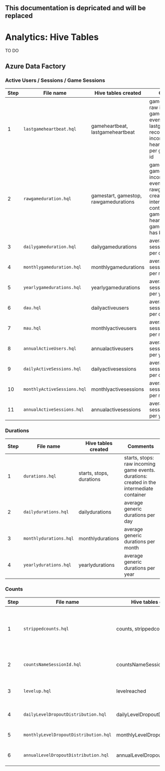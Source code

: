 ## This documentation is depricated and will be replaced

# Analytics: Hive Tables

TO DO

## Azure Data Factory

### Active Users / Sessions / Game Sessions

Step | File name | Hive tables created | Comments
---------|----------|---------|---------
 1 | `lastgameheartbeat.hql` | gameheartbeat, lastgameheartbeat | gameheartbeat: raw incoming game heartbeat events. lastgameheartbeat: records the last incoming game heartbeat event per game session id
 2 | `rawgameduration.hql` | gamestart, gamestop, rawgamedurations | gamestart, gamestop: raw incoming game events. rawgamedurations: created in the intermediate container with game stop or game heartbeat if no game stop event has been received
 3 | `dailygameduration.hql` | dailygamedurations | average game session durations per day
 4 | `monthlygameduration.hql` | monthlygamedurations | average game session durations per month
 5 | `yearlygamedurations.hql` | yearlygamedurations | average game session durations per year
 6 | `dau.hql` | dailyactiveusers | average game session durations per day
 7 | `mau.hql` | monthlyactiveusers | average game session durations per month
 8 | `annualActiveUsers.hql` | annualactiveusers | average game session durations per year
 9 | `dailyActiveSessions.hql` | dailyactivesessions | average game session durations per day
 10 | `monthlyActiveSessions.hql` | monthlyactivesessions | average game session durations per month
 11 | `annualActiveSessions.hql` | annualactivesessions | average game session durations per year


### Durations

Step | File name | Hive tables created | Comments
---------|----------|---------|---------
 1 | `durations.hql` | starts, stops, durations | starts, stops: raw incoming game events. durations: created in the intermediate container
 2 | `dailydurations.hql` | dailydurations | average generic durations per day
 3 | `monthlydurations.hql` | monthlydurations | average generic durations per month
 4 | `yearlydurations.hql` | yearlydurations | average generic durations per year


### Counts

Step | File name | Hive tables created | Comments
---------|----------|---------|---------
 1 | `strippedcounts.hql` | counts, strippedcounts | counts: raw incoming count events. strippedcounts: created in the intermediate container
 2 | `countsNameSessionId.hql` | countsNameSessionId | counts per DisplayName per game session
 3 | `levelup.hql` | levelreached | at which level did a given game session end
 4 | `dailyLevelDropoutDistribution.hql` | dailyLevelDropoutDistribution | distribution of achieved levels per day
 5 | `monthlyLevelDropoutDistribution.hql` | monthlyLevelDropoutDistribution | distribution of achieved levels per day
 6 | `annualLevelDropoutDistribution.hql` | annualLevelDropoutDistribution | distribution of achieved levels per day